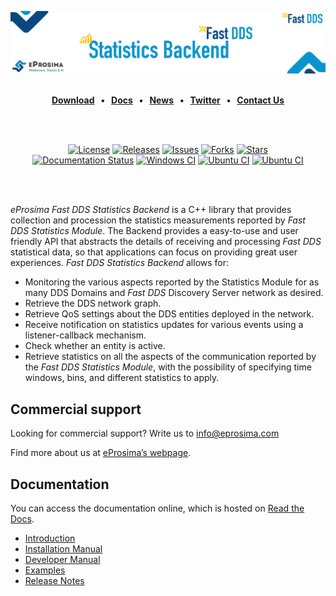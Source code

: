 [![Fast DDS Statistics Backend](resources/images/github_banner_fastdds_statistics_backend.png)](https://www.eprosima.com/middleware/tools/Fast-DDS-statistics-backend)

<br>

<div class="menu" align="center">
    <strong>
        <a href="https://eprosima.com/index.php/downloads-all">Download</a>
        <span>&nbsp;&nbsp;•&nbsp;&nbsp;</span>
        <a href="https://fast-dds-statistics-backend.readthedocs.io/en/latest/">Docs</a>
        <span>&nbsp;&nbsp;•&nbsp;&nbsp;</span>
        <a href="https://eprosima.com/index.php/company-all/news">News</a>
        <span>&nbsp;&nbsp;•&nbsp;&nbsp;</span>
        <a href="https://twitter.com/EProsima">Twitter</a>
        <span>&nbsp;&nbsp;•&nbsp;&nbsp;</span>
        <a href="mailto:info@eprosima.com">Contact Us</a>
    </strong>
</div>

<br><br>

<div class="badges" align="center">
    <a href="https://www.gnu.org/licenses/gpl-3.0.en.html"><img alt="License" src="https://img.shields.io/github/license/eProsima/Fast-DDS-statistics-backend.svg"/></a>
    <a href="https://github.com/eProsima/Fast-DDS-statistics-backend/releases"><img alt="Releases" src="https://img.shields.io/github/v/release/eProsima/Fast-DDS-statistics-backend?sort=semver"/></a>
    <a href="https://github.com/eProsima/Fast-DDS-statistics-backend/issues"><img alt="Issues" src="https://img.shields.io/github/issues/eProsima/Fast-DDS-statistics-backend.svg"/></a>
    <a href="https://github.com/eProsima/Fast-DDS-statistics-backend/network/members"><img alt="Forks" src="https://img.shields.io/github/forks/eProsima/Fast-DDS-statistics-backend.svg"/></a>
    <a href="https://github.com/eProsima/Fast-RTPS/stargazers"><img alt="Stars" src="https://img.shields.io/github/stars/eProsima/Fast-DDS-statistics-backend.svg"/></a>
    <br>
    <a href="https://fast-dds-statistics-backend.readthedocs.io/en/latest/"><img alt="Documentation Status" src="https://readthedocs.org/projects/fast-dds-statistics-backend/badge/?version=latest"></a>
    <a href="https://github.com/eProsima/Fast-DDS-statistics-backend/actions/workflows/nightly-windows-ci.yml"><img alt="Windows CI" src="https://img.shields.io/github/actions/workflow/status/eProsima/Fast-DDS-statistics-backend/nightly-windows-ci.yml?label=Windows%20CI"></a>
    <a href="https://github.com/eProsima/Fast-DDS-statistics-backend/actions/workflows/nightly-ubuntu-ci.yml"><img alt="Ubuntu CI" src="https://img.shields.io/github/actions/workflow/status/eProsima/Fast-DDS-statistics-backend/nightly-ubuntu-ci.yml?label=Ubuntu%20CI"></a>
    <a href="https://codecov.io/gh/eProsima/Fast-DDS-statistics-backend"><img alt="Ubuntu CI" src="https://codecov.io/gh/eProsima/Fast-DDS-statistics-backend/branch/v2.2.0/graph/badge.svg?token=6NA5PVA9QL"></a>

</div>

<br><br>


*eProsima Fast DDS Statistics Backend* is a C++ library that provides collection and procession the statistics measurements reported by *Fast DDS Statistics Module*.
The Backend provides a easy-to-use and user friendly API that abstracts the details of receiving and processing
*Fast DDS* statistical data, so that applications can focus on providing great user experiences.
*Fast DDS Statistics Backend* allows for:

* Monitoring the various aspects reported by the Statistics Module for as many DDS Domains and *Fast DDS* Discovery Server network as desired.
* Retrieve the DDS network graph.
* Retrieve QoS settings about the DDS entities deployed in the network.
* Receive notification on statistics updates for various events using a listener-callback mechanism.
* Check whether an entity is active.
* Retrieve statistics on all the aspects of the communication reported by the *Fast DDS Statistics Module*, with the possibility of specifying time windows, bins, and different statistics to apply.

## Commercial support

Looking for commercial support? Write us to info@eprosima.com

Find more about us at [eProsima’s webpage](https://eprosima.com/).

## Documentation

You can access the documentation online, which is hosted on [Read the Docs](https://fast-dds-statistics-backend.readthedocs.io).

* [Introduction](https://fast-dds-statistics-backend.readthedocs.io/en/latest/)
* [Installation Manual](https://fast-dds-statistics-backend.readthedocs.io/en/latest/rst/installation/linux_installation.html)
* [Developer Manual](https://fast-dds-statistics-backend.readthedocs.io/en/latest/rst/statistics_backend/statistics_backend.html)
* [Examples](https://fast-dds-statistics-backend.readthedocs.io/en/latest/rst/full_example.html)
* [Release Notes](https://fast-dds-statistics-backend.readthedocs.io/en/latest/rst/notes/notes.html)


